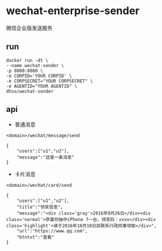 # wechat-enterprise-sender
微信企业版发送服务

## run

```
docker run -dt \
--name wechat-sender \
-p 8080:8080 \
-e CORPID='YOUR CORPID' \
-e CORPSECRET="YOUR CORPSECRET" \
-e AGENTID="YOUR AGENTID" \
dhso/wechat-sender
```
## api

- 普通消息

```
<domain>/wechat/message/send

{
	"users":["u1","u2"],
	"message":"这是一条消息"
}

```

- 卡片消息

```
<domain>/wechat/card/send

{
    "users":["u1","u2"],
    "title":"领奖信息",
    "message":"<div class='gray'>2016年9月26日</div><div class='normal'>恭喜你抽中iPhone 7一台，领奖码：xxxx</div><div class='highlight'>请于2016年10月10日前联系行政同事领取</div>",
	"url":"https://www.qq.com",
	"btntxt":"查看"
}
```
